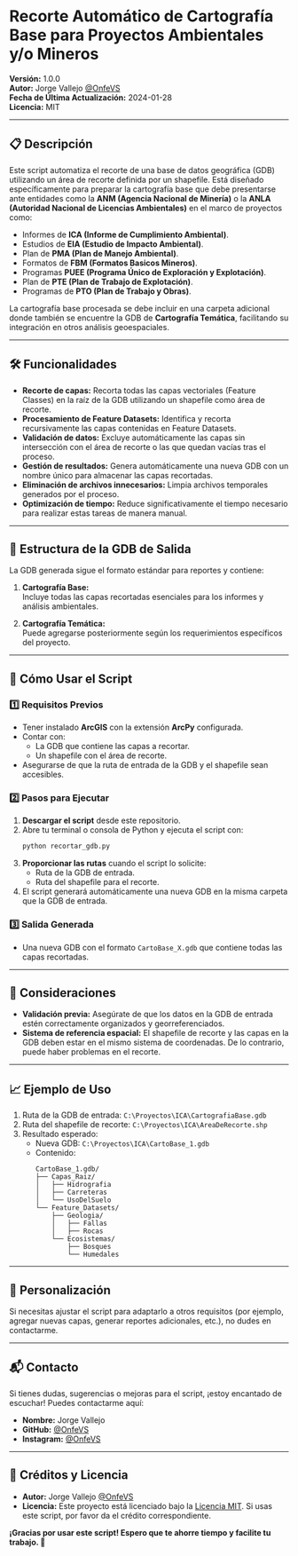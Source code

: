 # Recorte Automático de Cartografía Base para Proyectos Ambientales y/o Mineros

**Versión:** 1.0.0  
**Autor:** Jorge Vallejo [@OnfeVS](https://github.com/OnfeVS)  
**Fecha de Última Actualización:** 2024-01-28  
**Licencia:** MIT  

---

## 📋 Descripción

Este script automatiza el recorte de una base de datos geográfica (GDB) utilizando un área de recorte definida por un shapefile. Está diseñado específicamente para preparar la cartografía base que debe presentarse ante entidades como la **ANM (Agencia Nacional de Minería)** o la **ANLA (Autoridad Nacional de Licencias Ambientales)** en el marco de proyectos como:

- Informes de **ICA (Informe de Cumplimiento Ambiental)**.
- Estudios de **EIA (Estudio de Impacto Ambiental)**.
- Plan de **PMA (Plan de Manejo Ambiental)**.
- Formatos de **FBM (Formatos Basicos Mineros)**.
- Programas **PUEE (Programa Único de Exploración y Explotación)**.
- Plan de **PTE (Plan de Trabajo de Explotación)**.
- Programas de **PTO (Plan de Trabajo y Obras)**.

La cartografía base procesada se debe incluir en una carpeta adicional donde también se encuentre la GDB de **Cartografía Temática**, facilitando su integración en otros análisis geoespaciales.

---

## 🛠️ Funcionalidades

- **Recorte de capas:** Recorta todas las capas vectoriales (Feature Classes) en la raíz de la GDB utilizando un shapefile como área de recorte.
- **Procesamiento de Feature Datasets:** Identifica y recorta recursivamente las capas contenidas en Feature Datasets.
- **Validación de datos:** Excluye automáticamente las capas sin intersección con el área de recorte o las que quedan vacías tras el proceso.
- **Gestión de resultados:** Genera automáticamente una nueva GDB con un nombre único para almacenar las capas recortadas.
- **Eliminación de archivos innecesarios:** Limpia archivos temporales generados por el proceso.
- **Optimización de tiempo:** Reduce significativamente el tiempo necesario para realizar estas tareas de manera manual.

---

## 📂 Estructura de la GDB de Salida

La GDB generada sigue el formato estándar para reportes y contiene:

1. **Cartografía Base:**  
   Incluye todas las capas recortadas esenciales para los informes y análisis ambientales.
   
2. **Cartografía Temática:**  
   Puede agregarse posteriormente según los requerimientos específicos del proyecto.

---

## 🚀 Cómo Usar el Script

### 1️⃣ **Requisitos Previos**
- Tener instalado **ArcGIS** con la extensión **ArcPy** configurada.
- Contar con:
  - La GDB que contiene las capas a recortar.
  - Un shapefile con el área de recorte.
- Asegurarse de que la ruta de entrada de la GDB y el shapefile sean accesibles.

### 2️⃣ **Pasos para Ejecutar**
1. **Descargar el script** desde este repositorio.
2. Abre tu terminal o consola de Python y ejecuta el script con:
   ```bash
   python recortar_gdb.py
   ```
3. **Proporcionar las rutas** cuando el script lo solicite:
   - Ruta de la GDB de entrada.
   - Ruta del shapefile para el recorte.
4. El script generará automáticamente una nueva GDB en la misma carpeta que la GDB de entrada.

### 3️⃣ **Salida Generada**
- Una nueva GDB con el formato `CartoBase_X.gdb` que contiene todas las capas recortadas.

---

## 📌 Consideraciones

- **Validación previa:** Asegúrate de que los datos en la GDB de entrada estén correctamente organizados y georreferenciados.
- **Sistema de referencia espacial:** El shapefile de recorte y las capas en la GDB deben estar en el mismo sistema de coordenadas. De lo contrario, puede haber problemas en el recorte.

---

## 📈 Ejemplo de Uso

1. Ruta de la GDB de entrada: `C:\Proyectos\ICA\CartografiaBase.gdb`
2. Ruta del shapefile de recorte: `C:\Proyectos\ICA\AreaDeRecorte.shp`
3. Resultado esperado:
   - Nueva GDB: `C:\Proyectos\ICA\CartoBase_1.gdb`
   - Contenido:
     ```
     CartoBase_1.gdb/
     ├── Capas_Raiz/
     │   ├── Hidrografia
     │   ├── Carreteras
     │   └── UsoDelSuelo
     └── Feature_Datasets/
         ├── Geologia/
         │   ├── Fallas
         │   ├── Rocas
         └── Ecosistemas/
             ├── Bosques
             └── Humedales
     ```

---

## 🔧 Personalización

Si necesitas ajustar el script para adaptarlo a otros requisitos (por ejemplo, agregar nuevas capas, generar reportes adicionales, etc.), no dudes en contactarme.

---

## 📬 Contacto

Si tienes dudas, sugerencias o mejoras para el script, ¡estoy encantado de escuchar! Puedes contactarme aquí:

- **Nombre:** Jorge Vallejo  
- **GitHub:** [@OnfeVS](https://github.com/OnfeVS)  
- **Instagram:** [@OnfeVS](https://www.instagram.com/onfevs/)  

---

## 📄 Créditos y Licencia

- **Autor:** Jorge Vallejo [@OnfeVS](https://github.com/OnfeVS)  
- **Licencia:** Este proyecto está licenciado bajo la [Licencia MIT](LICENSE). Si usas este script, por favor da el crédito correspondiente.

**¡Gracias por usar este script! Espero que te ahorre tiempo y facilite tu trabajo. 🚀**
